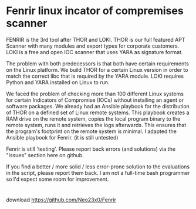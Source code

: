 # Fenrir linux incator of compremises scanner
FENRIR is the 3rd tool after THOR and LOKI. THOR is our full featured APT Scanner with many modules and export types for corporate customers. LOKI is a free and open IOC scanner that uses YARA as signature format.

The problem with both predecessors is that both have certain requirements on the Linux platform. We build THOR for a certain Linux version in order to match the correct libc that is required by the YARA module. LOKI requires Python and YARA installed on Linux to run.

We faced the problem of checking more than 100 different Linux systems for certain Indicators of Compromise (IOCs) without installing an agent or software packages. We already had an Ansible playbook for the distribution of THOR on a defined set of Linux remote systems. This playbook creates a RAM drive on the remote system, copies the local program binary to the remote system, runs it and retrieves the logs afterwards. This ensures that the program's footprint on the remote system is minimal. I adapted the Ansible playbook for Fenrir. (it is still untested)

Fenrir is still 'testing'. Please report back errors (and solutions) via the "Issues" section here on github.

If you find a better / more solid / less error-prone solution to the evaluations in the script, please report them back. I am not a full-time bash programmer so I'd expect some room for improvement.
#
download
https://github.com/Neo23x0/Fenrir